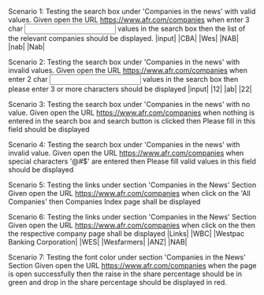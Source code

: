 Scenario 1: Testing the search box under 'Companies in the news' with valid values.
Given open the URL https://www.afr.com/companies
when enter 3 char <input> values in the search box
then the list of the relevant companies should be displayed.
|input|
|CBA|
|Wes|
|NAB|
|nab|
|Nab|

Scenario 2: Testing the search box under 'Companies in the news' with invalid values.
Given open the URL https://www.afr.com/companies
when enter 2 char <input> values in the search box
then please enter 3 or more characters should be displayed
|input|
|12|
|ab|
|22|

Scenario 3: Testing the search box under 'Companies in the news' with no value.
Given open the URL https://www.afr.com/companies
when nothing is entered in the search box and search button is clicked
then Please fill in this field should be displayed

Scenario 4: Testing the search box under 'Companies in the news' with invalid value.
Given open the URL https://www.afr.com/companies
when special characters '@#$' are entered
then Please fill valid values in this field should be displayed

Scenario 5: Testing the links under section 'Companies in the News' Section
Given open the URL https://www.afr.com/companies
when click on the 'All Companies' 
then Companies Index page shall be displayed

Scenario 6: Testing the links under section 'Companies in the News' Section
Given open the URL https://www.afr.com/companies
when click on the <Links>
then the respective company page shall be displayed
|Links|
|WBC|
|Westpac Banking Corporation|
|WES|
|Wesfarmers|
|ANZ|
|NAB|

Scenario 7: Testing the font color under section 'Companies in the News' Section
Given open the URL https://www.afr.com/companies
when the page is open successfully
then the raise in the share percentage should be in green 
and drop in the share percentage should be displayed in red.

